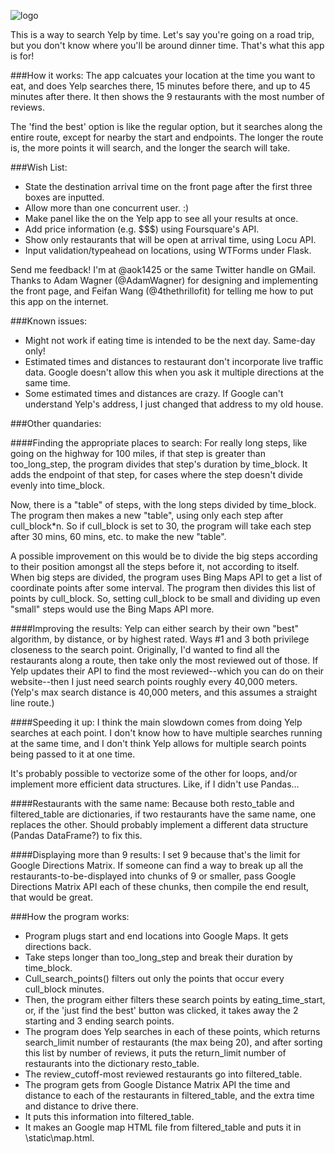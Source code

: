 ![logo](https://raw.github.com/aok1425/yelp-road-trip-app/master/static/logo.png "")

This is a way to search Yelp by time. Let's say you're going on a road trip, but you don't know where you'll be around dinner time. That's what this app is for!

###How it works:
The app calcuates your location at the time you want to eat, and does Yelp searches there, 15 minutes before there, and up to 45 minutes after there. It then shows the 9 restaurants with the most number of reviews.

The 'find the best' option is like the regular option, but it searches along the entire route, except for nearby the start and endpoints. The longer the route is, the more points it will search, and the longer the search will take.

###Wish List:
* State the destination arrival time on the front page after the first three boxes are inputted.
* Allow more than one concurrent user. :)
* Make panel like the on the Yelp app to see all your results at once.
* Add price information (e.g. $$$) using Foursquare's API.
* Show only restaurants that will be open at arrival time, using Locu API.
* Input validation/typeahead on locations, using WTForms under Flask.

Send me feedback! I'm at @aok1425 or the same Twitter handle on GMail. Thanks to Adam Wagner (@AdamWagner) for designing and implementing the front page, and Feifan Wang (@4thethrillofit) for telling me how to put this app on the internet.

###Known issues:
* Might not work if eating time is intended to be the next day. Same-day only!
* Estimated times and distances to restaurant don't incorporate live traffic data. Google doesn't allow this when you ask it multiple directions at the same time.
* Some estimated times and distances are crazy. If Google can't understand Yelp's address, I just changed that address to my old house.



###Other quandaries:

####Finding the appropriate places to search:
For really long steps, like going on the highway for 100 miles, if that step is greater than too_long_step, the program divides that step's duration by time_block. It adds the endpoint of that step, for cases where the step doesn't divide evenly into time_block.

Now, there is a "table" of steps, with the long steps divided by time_block. The program then makes a new "table", using only each step after cull_block*n. So if cull_block is set to 30, the program will take each step after 30 mins, 60 mins, etc. to make the new "table".

A possible improvement on this would be to divide the big steps according to their position amongst all the steps before it, not according to itself. When big steps are divided, the program uses Bing Maps API to get a list of coordinate points after some interval. The program then divides this list of points by cull_block. So, setting cull_block to be small and dividing up even "small" steps would use the Bing Maps API more.

####Improving the results:
Yelp can either search by their own "best" algorithm, by distance, or by highest rated. Ways #1 and 3 both privilege closeness to the search point. Originally, I'd wanted to find all the restaurants along a route, then take only the most reviewed out of those. If Yelp updates their API to find the most reviewed--which you can do on their website--then I just need search points roughly every 40,000 meters. (Yelp's max search distance is 40,000 meters, and this assumes a straight line route.)

####Speeding it up:
I think the main slowdown comes from doing Yelp searches at each point. I don't know how to have multiple searches running at the same time, and I don't think Yelp allows for multiple search points being passed to it at one time.

It's probably possible to vectorize some of the other for loops, and/or implement more efficient data structures. Like, if I didn't use Pandas...

####Restaurants with the same name:
Because both resto_table and filtered_table are dictionaries, if two restaurants have the same name, one replaces the other. Should probably implement a different data structure (Pandas DataFrame?) to fix this.

####Displaying more than 9 results:
I set 9 because that's the limit for Google Directions Matrix. If someone can find a way to break up all the restaurants-to-be-displayed into chunks of 9 or smaller, pass Google Directions Matrix API each of these chunks, then compile the end result, that would be great. 

###How the program works:
* Program plugs start and end locations into Google Maps. It gets directions back.
* Take steps longer than too_long_step and break their duration by time_block.
* Cull_search_points() filters out only the points that occur every cull_block minutes.
* Then, the program either filters these search points by eating_time_start, or, if the 'just find the best' button was clicked, it takes away the 2 starting and 3 ending search points.
* The program does Yelp searches in each of these points, which returns search_limit number of restaurants (the max being 20), and after sorting this list by number of reviews, it puts the return_limit number of restaurants into the dictionary resto_table.
* The review_cutoff-most reviewed restaurants go into filtered_table.
* The program gets from Google Distance Matrix API the time and distance to each of the restaurants in filtered_table, and the extra time and distance to drive there.
* It puts this information into filtered_table.
* It makes an Google map HTML file from filtered_table and puts it in \static\map.html.